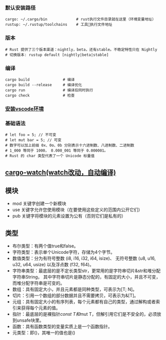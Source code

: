 
### 默认安装路径
```
cargo: ~/.cargo/bin             # rust执行文件目录就在这里（环境变量地址）  
rustup: ~/.rustup/toolchains    # 工具执行文件地址
```

### 版本
```
# Rust 提供了三个版本渠道：nightly，beta，还有stable。不稳定特性只在 Nightly 
# 切换版本: rustup default [nightly|beta|stable]
```

### 编译
```
cargo build               # 编译
cargo build --release     # 编译优化
cargo run                 # 编译后同时执行
cargo check               # 检查
```
### [安装vscode环境](./vscode_guide.md)
### 基础语法
```
# let foo = 5; // 不可变
# let mut bar = 5; // 可变
# 数字可以加上前缀 0x、0o、0b 分别表示十六进制数、八进制数、二进制数
# 1_000 等同于 1000， 0.000_001 等同于 0.000001。
# Rust 的 char 类型代表了一个 Unicode 标量值
```

## [cargo-watch(watch改动，自动编译)](https://github.com/passcod/cargo-watch)

## 模块
* mod 关键字创建一个新模块
* use 关键字允许您使用模块（在要使用这些定义的范围内公开它们）
* pub 关键字将模块的元素设置为公有（否则它们是私有的）

## 类型
* 布尔类型：有两个值true和false。
* 字符类型：表示单个Unicode字符，存储为4个字节。
* 数值类型：分为有符号整数 (i8, i16, i32, i64, isize)、 无符号整数 (u8, u16, u32, u64, usize) 以及浮点数 (f32, f64)。
* 字符串类型：最底层的是不定长类型str，更常用的是字符串切片&str和堆分配字符串String， 其中字符串切片是静态分配的，有固定的大小，并且不可变，而堆分配字符串是可变的。
* 数组：具有固定大小，并且元素都是同种类型，可表示为[T; N]。
* 切片：引用一个数组的部分数据并且不需要拷贝，可表示为&[T]。
* 元组：具有固定大小的有序列表，每个元素都有自己的类型，通过解构或者索引来获得每个元素的值。
* 指针：最底层的是裸指针*const T和*mut T，但解引用它们是不安全的，必须放到unsafe块里。
* 函数：具有函数类型的变量实质上是一个函数指针。
* 元类型：即()，其唯一的值也是()
